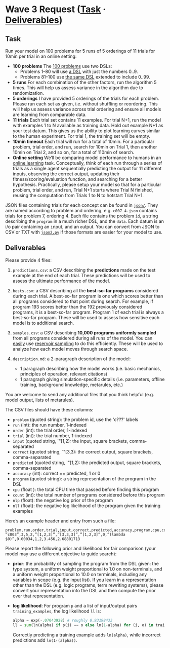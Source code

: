 # Wave 3 Request ([Task](#task) &middot; [Deliverables](#deliverables))

## Task
Run your model on 100 problems for 5 runs of 5 orderings of 11 trials for 10min per trial in an online setting:

- **100 problems** The [100 problems](./problems.md) use two DSLs:
  - Problems 1–80 will use [a DSL](./dsl.md) with just the numbers 0..9.
  - Problems 81–100 use [the same DSL](./dsl.md) extended to include 0..99.
- **5 runs** For each combination of the other factors, run the algorithm 5 times. This will help us assess variance in the algorithm due to randomization.
- **5 orderings** I have provided 5 orderings of the trials for each problem. Please run each set as given, i.e. without shuffling or reordering. This will help us assess variance across trial ordering and ensure all models are learning from comparable data.
- **11 trials** Each trial set contains 11 examples. For trial N+1, run the model with examples 1 to N available as training data. Hold out example N+1 as your test datum. This gives us the ability to plot learning curves similar to the human experiment. For trial 1, the training set will be empty.
- **10min timeout** Each trial will run for a total of 10min. For a particular problem, trial order, and run, search for 10min on Trial 1, then another 10min on Trial 2, and so on, for a total of 110min of search.
- **Online setting** We’ll be comparing model performance to humans in an [online learning](https://en.wikipedia.org/wiki/Online_machine_learning) task. Conceptually, think of each run through a series of trials as a single agent sequentially predicting the output for 11 different inputs, observing the correct output, updating their fitness/scoring/evaluation function, and searching for a better hypothesis. Practically, please setup your model so that for a particular problem, trial order, and run, Trial N+1 starts where Trial N finished, reusing the computation from Trials 1 to N to hotstart Trial N+1.

JSON files containing trials for each concept can be found in [`json/`](./json). They are named according to problem and ordering, e.g. `c007_4.json` contains trials for problem 7, ordering 4. Each file contains the problem `id`, a string describing the `program` in a much richer DSL, and the `data`. Each datum is an i/o pair containing an `i`nput, and an `o`utput. You can convert from JSON to CSV or TXT with [`json2.py`](../../src/json2.py) if those formats are easier for your model to use.


<!-- If any of these conditions don’t make sense for your model (e.g. the algorithm is deterministic and makes no random choices), reach out to me, and we can discuss appropriate modifications. Please reach out with any questions you might have. -->

## Deliverables

Please provide 4 files:

1. `predictions.csv`: a CSV describing the **predictions** made on the test example at the end of each trial. These predictions will be used to assess the ultimate performance of the model.

2. `bests.csv`: a CSV describing all the **best-so-far programs** considered during each trial. A best-so-far program is one which scores better than all programs considered to that point during search. For example, if program 193 scores better than the 192 previously considered programs, it is a best-so-far program. Program 1 of each trial is always a best-so-far program. These will be used to assess how sensitive each model is to additional search.

3. `samples.csv`: a CSV describing **10,000 programs uniformly sampled** from all programs considered during all runs of the model. You can [easily](https://en.wikipedia.org/wiki/Reservoir_sampling#With_random_sort) use [reservoir sampling](https://en.wikipedia.org/wiki/Reservoir_sampling) to do this efficiently. These will be used to analyze how each model moves through search space.

4. `description.md`: a 2-paragraph description of the model:
   - 1 paragraph describing how the model works (i.e. basic mechanics, principles of operation, relevant citations)
   - 1 paragraph giving simulation-specific details (i.e. parameters, offline training, background knowledge, metarules, etc.)

You are welcome to send any additional files that you think helpful (e.g. model output, lists of metarules).

The CSV files should have these columns:
- `problem` (quoted string): the problem id, use the 'c???' labels
- `run` (int): the run number, 1-indexed
- `order` (int): the trial order, 1-indexed
- `trial` (int): the trial number, 1-indexed
- `input` (quoted string, `"[1,2): the input, square brackets, comma-separated
- `correct` (quoted string, `"[3,3): the correct output, square brackets, comma-separated
- `predicted` (quoted string, `"[1,2): the predicted output, square brackets, comma-separated
- `accuracy` (int): correct == predicted, 1 or 0
- `program` (quoted string): a string representation of the program in the DSL
- `cpu` (float ): the total CPU time that passed before finding this program
- `count` (int): the total number of programs considered before this program
- `nlp` (float): the negative log prior of the program
- `nll` (float): the negative log likelihood of the program given the training examples

Here’s an example header and entry from such a file:
```csv
problem,run,order,trial,input,correct,predicted,accuracy,program,cpu,count,length,nlp,nll
”c003”,3,5,2,”[1,2,3]”,”[3,3,3]”,”[1,2,3]”,0,”(lambda $0)”,0.00034,1,2,3.456,2.68801713
```

Please report the following prior and likelihood for fair comparison (your model may use a different objective to guide search):
- **prior**: the probability of sampling the program from the DSL given: the type system, a uniform weight proportional to 1.0 on non-terminals, and a uniform weight proportional to 10.0 on terminals, including any variables in scope (e.g. the input list). If you learn in a representation other than the DSL (e.g. logic programs, term rewriting systems), please convert your representation into the DSL and then compute the prior over that representation.

- **log likelihood**: For program `p` and a list of input/output pairs `training_examples`, the log likelihood `ll` is:
  ```python
  alpha = exp(-.07043928) # roughly 0.93198433
  ll = sum(ln(alpha) if p(i) == o else ln(1-alpha) for (i, o) in training_examples)
  ```
  Correctly predicting a training example adds `ln(alpha)`, while incorrect predictions add `ln(1-(alpha))`.

